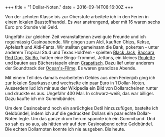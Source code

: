 +++
title = "1 Dollar-Noten."
date = 2016-09-14T08:16:00Z
+++

Von der zehnten Klasse bis zur Oberstufe arbeitete ich in den Ferien in einem lokalen Baustoffhandel. Es war anstrengend, aber mit 16 waren sechs Euro pro Stunde viel Geld.

Ungefähr zur gleichen Zeit veranstaltenen zwei gute Freunde und ich regelmässig Casinoabende. Wir gingen zum Aldi, kauften Chips, Kekse, Apfelsaft und Aldi-Fanta. Wir stellten gemeinsam die Bank, pokerten - unter anderem Tropical Stud und Texas Hold'em - spielten [Black Jack](https://de.wikipedia.org/wiki/Black_Jack), [Baccara](https://de.wikipedia.org/wiki/Baccara_(Glücksspiel)), [Red Dog](https://de.wikipedia.org/wiki/Red_Dog_(Kartenspiel)), [Sic Bo](https://de.wikipedia.org/wiki/Sic_Bo), hatten eine Bingo-Trommel, Jettons, ein kleines [Roulette](https://de.wikipedia.org/wiki/Roulette) und bauten aus Bücherstapeln einen [Crapstisch](https://de.wikipedia.org/wiki/Craps). Dazu lief unter anderem der Soundtrack der [Ocean's-Filme](https://de.wikipedia.org/wiki/Ocean’s_Eleven). Es waren grandiose Abende.

Mit einem Teil des damals erarbeiteten Geldes aus dem Ferienjob ging ich zur lokalen Sparkasse und wechselte ein paar Euro in 1 Dollar-Noten. Ausserdem lud ich mir aus der Wikipedia ein Bild von Dollarscheinen runter und druckte es aus. Ungefähr 400 Mal. In schwarz-weiß, das war billiger. Dazu kaufte ich mir Gummibänder.

Um dem Casinoabend noch ein anrüchgies Detil hinzuzufügen, bastelte ich Geldbündel, indem ich auf die gedruckten Dollars ein paar echte Dollar-Noten legte. Um das ganze drum herum spannte ich ein Gummiband. Und so sah es so aus, als hätten wir auf dem Casinoabend echte Geldbündel. Die echten Dollarnoten konnte ich nie ausgeben. Bis heute.
